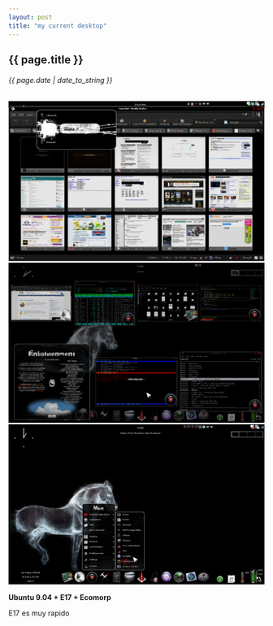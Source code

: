```yaml
---
layout: post
title: "my current desktop"
---
```


## {{ page.title }}
###### {{ page.date | date_to_string }}

**[![](/assets/img/5.png)](/assets/img/5.png)**
**[![](/assets/img/6.png)](/assets/img/6.png)**
**[![](/assets/img/7.png)](/assets/img/7png)**

**Ubuntu 9.04 + E17 + Ecomorp**

E17 es muy rapido
